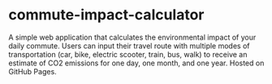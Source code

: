 # commute-impact-calculator
A simple web application that calculates the environmental impact of your daily commute. Users can input their travel route with multiple modes of transportation (car, bike, electric scooter, train, bus, walk) to receive an estimate of CO2 emissions for one day, one month, and one year. Hosted on GitHub Pages.
